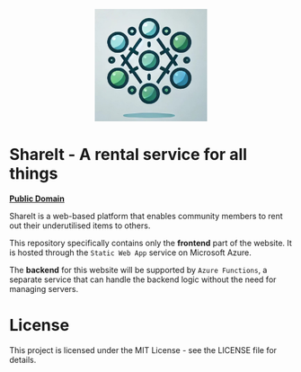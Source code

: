 <p align="center">
    <a target="_blank"><img alt='ShareIt Logo' src='images/ShareIt_Logo.jpg' width="200" height="200"/></a>
</p>

# ShareIt - A rental service for all things

[**Public Domain**](https://nice-pebble-069dc3c00.5.azurestaticapps.net)

ShareIt is a web-based platform that enables community members to rent out their underutilised items to others.

This repository specifically contains only the **frontend** part of the website. It is hosted through the `Static Web App` service on Microsoft Azure.

The **backend** for this website will be supported by `Azure Functions`, a separate service that can handle the backend logic without the need for managing servers.



# License
This project is licensed under the MIT License - see the LICENSE file for details.
